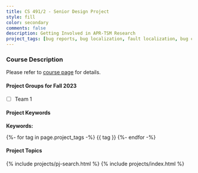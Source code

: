 ```yaml
---
title: CS 491/2 - Senior Design Project
style: fill
color: secondary
comments: false
description: Getting Involved in APR-TSM Research
project_tags: [bug reports, bug localization, fault localization, bug characteristics, program analysis, program comprehension, mining software repositories, software metrics, fix patterns, patches, program repair, debugging, fix ingredients, code change actions, donor code, patch generation, code representations, patch assessment, bug classification, repository analysis, vulnerability repair, bug detection]
---
```


### Course Description

Please refer to [course page](https://www.cs.bilkent.edu.tr/~cs4912/current/CS491.html) for details.

#### Project Groups for Fall 2023

- [ ] Team 1

#### Project Keywords

<div class="alert alert-info text-left">
	 <strong>Keywords: </strong><br>
	<p class="card-text">
		{%- for tag in page.project_tags -%}
		<span class="badge badge-pill text-primary border border-primary ml-1">{{ tag }}</span>
		{%- endfor -%}
	</p>
</div>



#### Project Topics

{% include projects/pj-search.html %}
{% include projects/index.html %}


